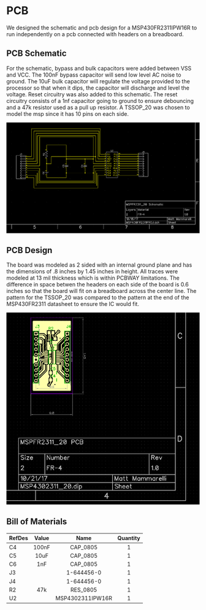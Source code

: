 # PCB 
We designed the schematic and pcb design for a MSP430FR2311IPW16R to run independently on a pcb connected with headers on a breadboard.

## PCB Schematic
For the schematic, bypass and bulk capacitors were added between VSS and VCC.
The 100nF bypass capacitor will send low level AC noise to ground.
The 10uF bulk capacitor will regulate the voltage provided to the processor so that when it dips, the capacitor will discharge and level the voltage.
Reset circuitry was also added to this schematic. The reset circuitry consists of a 1nf capacitor going to ground to ensure debouncing and a 47k resistor used as a pull up resistor. A TSSOP_20 was chosen to model the msp since it has 10 pins on each side. 

![alt text](schemPic.png "schemPic")

## PCB Design
The board was modeled as 2 sided with an internal ground plane and has the dimensions of .8 inches by 1.45 inches in height. 
All traces were modeled at 13 mil thickness which is within PCBWAY limitations.
The difference in space betwen the headers on each side of the board is 0.6 inches so that the board will fit on a breadboard across the center line.
The pattern for the TSSOP_20 was compared to the pattern at the end of the MSP430FR2311 datasheet to ensure the IC would fit. 

![alt text](pcbPic.png "schemPic")

## Bill of Materials

| RefDes | Value    | Name                  | Quantity  |
| ------ |:--------:|:---------------------:|:---------:|
| C4     | 100nF    | CAP_0805              | 1         |
| C5     | 10uF     | CAP_0805              | 1         |
| C6     | 1nF      | CAP_0805              | 1         |
| J3     |          | 1-644456-0            | 1         |
| J4     |          | 1-644456-0            | 1         |
| R2     | 47k      | RES_0805              | 1         |
| U2     |          | MSP4302311IPW16R      | 1         |



